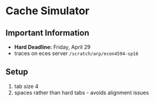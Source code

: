 # Cache Simulator

## Important Information
* **Hard Deadline:** Friday, April 29
* traces on eces server `/scratch/arp/ecen4594-sp16`

## Setup
1. tab size 4
2. spaces rather than hard tabs - avoids alignment issues



